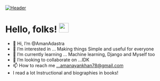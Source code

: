 [![Header](https://raw.githubusercontent.com/MartinHeinz/<OWNER>/<OWNER>/readme_header.png "Header")](https://some-url.dev/)
# Hello, folks! <img src="https://raw.githubusercontent.com/MartinHeinz/MartinHeinz/master/wave.gif" width="30px">


- 👋 Hi, I’m @AmanAdastra
- 👀 I’m interested in ... Making things Simple and useful for everyone
- 🌱 I’m currently learning ... Machine learning, Django and Myself too
- 💞️ I’m looking to collaborate on ...IDK
- 📫 How to reach me ...amanayankhan78@gmail.com
- I read a lot Instructional and biographies in books!

<!---
AmanAdastra/AmanAdastra is a ✨ special ✨ repository because its `README.md` (this file) appears on your GitHub profile.
You can click the Preview link to take a look at your changes.
--->
